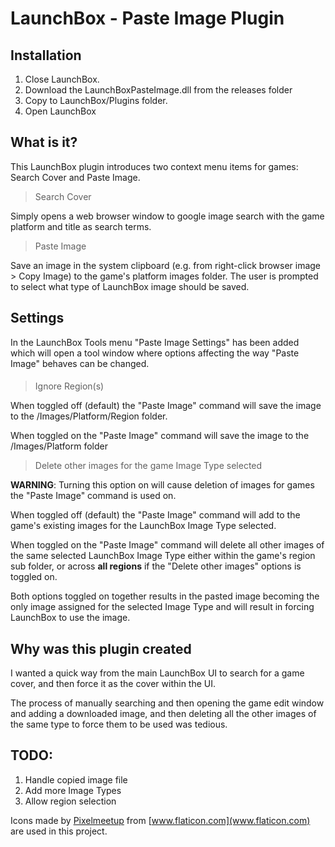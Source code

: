 
# LaunchBox - Paste Image Plugin
## Installation

 1. Close LaunchBox. 
 2. Download the LaunchBoxPasteImage.dll from the releases folder  
 3. Copy to LaunchBox/Plugins folder. 
 4. Open LaunchBox

## What is it?
This LaunchBox plugin introduces two context menu items for games: Search Cover and Paste Image.

> Search Cover

Simply opens a web browser window to google image search with the game platform and title as search terms.

> Paste Image

Save an image in the system clipboard (e.g. from right-click browser image > Copy Image) to the game's platform images folder. The user is prompted to select what type of LaunchBox image should be saved.

## Settings
In the LaunchBox Tools menu "Paste Image Settings" has been added which will open a tool window where options affecting the way "Paste Image" behaves can be changed.

#### 

> Ignore Region(s)

When toggled off (default) the "Paste Image" command will save the image to the /Images/Platform/Region folder.

When toggled on the "Paste Image" command will save the image to the /Images/Platform folder

> Delete other images for the game Image Type selected

**WARNING**: Turning this option on will cause deletion of images for games the "Paste Image" command is used on.

When toggled off (default) the "Paste Image" command will add to the game's existing images for the LaunchBox Image Type selected.

When toggled on the "Paste Image" command will delete all other images of the same selected LaunchBox Image Type either within the game's region sub folder, or across **all regions** if the "Delete other images" options is toggled on.

Both options toggled on together results in the pasted image becoming the only image assigned for the selected Image Type and will result in forcing LaunchBox to use the image.

## Why was this plugin created
I wanted a quick way from the main LaunchBox UI to search for a game cover, and then force it as the cover within the UI.

The process of manually searching and then opening the game edit window and adding a downloaded image, and then deleting all the other images of the same type to force them to be used was tedious.

## TODO:

1. Handle copied image file
2. Add more Image Types
3. Allow region selection

Icons made by [Pixelmeetup](https://www.flaticon.com/authors/pixelmeetup) from [www.flaticon.com](www.flaticon.com) are used in this project.

